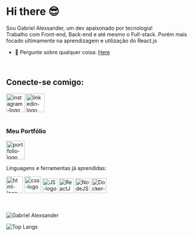 # Hi there :sunglasses:


Sou Gabriel Alexsander, um dev apaixonado por tecnologia!<br>
Trabalho com Front-end, Back-end e até mesmo o Full-stack. Porém mais focado ultimamente na aprendizagem e utilização do React.js 

- 💬 Pergunte sobre qualquer coisa: [Here](https://www.linkedin.com/in/gabriel-alexsander-faria-abreu-b461b1250/)
<br>


## Conecte-se comigo:

<div>
<a href="https://www.instagram.com/biel_dfst05"> 
<img align="left" width="50px" src="https://cdn-icons-png.flaticon.com/128/3955/3955024.png" alt="instagram-logo"/>
</a>


<a href="https://www.linkedin.com/in/gabriel-alexsander-faria-abreu-b461b1250/"> 
<img align="left" width="50px" src="https://cdn-icons-png.flaticon.com/128/145/145807.png" alt="linkedin-logo"/> 
</a>


</div>
<br>
<br>
<br>
<br>

### Meu Portfólio 

<a href="https://gabrielabreu.vercel.app"> 
<img align="left" width="50px" src="https://cdn-icons-png.flaticon.com/128/8644/8644474.png" alt="portfolio-logo"/> 
</a>
<br>
<br>
<br>

<p align="left">             
Linguagens e ferramentas já aprendidas:
<p/>

<div>
<img alt="html-logo" width="45px" src="https://cdn-icons-png.flaticon.com/128/5968/5968267.png">
<img alt="css-logo" width="45px" src="https://cdn-icons-png.flaticon.com/128/5968/5968242.png">
<img alt="JS-logo" width="40px"  src="https://cdn-icons-png.flaticon.com/128/5968/5968292.png">
<img alt="ReactJS-logo" width="40px"  src="https://cdn-icons-png.flaticon.com/128/1126/1126012.png">
<img alt="NodeJS-logo" width="40px"  src="https://cdn-icons-png.flaticon.com/128/919/919825.png">
<img alt="Docker-logo" width="40px"  src="https://cdn-icons-png.flaticon.com/128/919/919853.png">
</div>
<br>
<br>

![Gabriel Alexsander](https://github-readme-stats.vercel.app/api?username=gabrielalexsander18&show_icons=true&theme=transparent)

![Top Langs](https://github-readme-stats.vercel.app/api/top-langs/?username=gabrielalexsander18&layout=compact)
